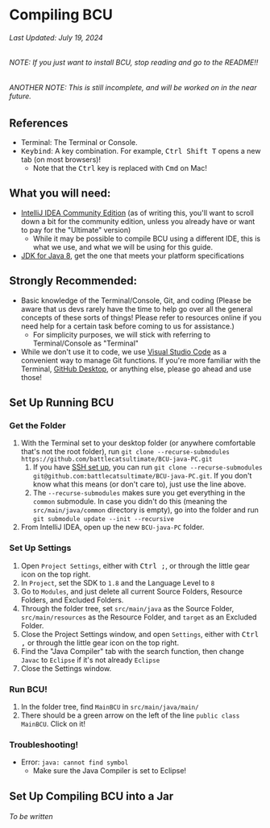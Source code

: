 # Compiling BCU
###### Last Updated: July 19, 2024
###### NOTE: If you just want to install BCU, stop reading and go to the README!!
###### ANOTHER NOTE: This is still incomplete, and will be worked on in the near future.

## References
- Terminal: The Terminal or Console.
- <kbd>Keybind</kbd>: A key combination. For example, <kbd>Ctrl Shift T</kbd> opens a new tab (on most browsers)!
  - Note that the <kbd>Ctrl</kbd> key is replaced with <kbd>Cmd</kbd> on Mac!

## What you will need:
- [IntelliJ IDEA Community Edition](https://www.jetbrains.com/idea/download/) (as of writing this, you'll want to scroll down a bit for the community edition, unless you already have or want to pay for the "Ultimate" version)
  - While it may be possible to compile BCU using a different IDE, this is what we use, and what we will be using for this guide.
- [JDK for Java 8](https://www.openlogic.com/openjdk-downloads?field_java_parent_version_target_id=416&field_operating_system_target_id=All&field_architecture_target_id=All&field_java_package_target_id=All), get the one that meets your platform specifications

## Strongly Recommended:
- Basic knowledge of the Terminal/Console, Git, and coding (Please be aware that us devs rarely have the time to help go over all the general concepts of these sorts of things! Please refer to resources online if you need help for a certain task before coming to us for assistance.)
  - For simplicity purposes, we will stick with referring to Terminal/Console as "Terminal"
- While we don't use it to code, we use [Visual Studio Code](https://code.visualstudio.com/) as a convenient way to manage Git functions. If you're more familiar with the Terminal, [GitHub Desktop](https://desktop.github.com/), or anything else, please go ahead and use those!

## Set Up Running BCU
### Get the Folder
1. With the Terminal set to your desktop folder (or anywhere comfortable that's not the root folder), run `git clone --recurse-submodules https://github.com/battlecatsultimate/BCU-java-PC.git`
   1. If you have [SSH set up](https://docs.github.com/en/authentication/connecting-to-github-with-ssh), you can run `git clone --recurse-submodules git@github.com:battlecatsultimate/BCU-java-PC.git`. If you don't know what this means (or don't care to), just use the line above.
   2. The `--recurse-submodules` makes sure you get everything in the `common` submodule. In case you didn't do this (meaning the `src/main/java/common` directory is empty), go into the folder and run `git submodule update --init --recursive`
2. From IntelliJ IDEA, open up the new `BCU-java-PC` folder.
### Set Up Settings
1. Open `Project Settings`, either with <kbd>Ctrl ;</kbd>, or through the little gear icon on the top right.
2. In `Project`, set the SDK to `1.8` and the Language Level to `8`
3. Go to `Modules`, and just delete all current Source Folders, Resource Folders, and Excluded Folders.
4. Through the folder tree, set `src/main/java` as the Source Folder, `src/main/resources` as the Resource Folder, and `target` as an Excluded Folder.
5. Close the Project Settings window, and open `Settings`, either with <kbd>Ctrl ,</kbd> or through the little gear icon on the top right.
6. Find the "Java Compiler" tab with the search function, then change `Javac` to `Eclipse` if it's not already `Eclipse`
7. Close the Settings window.
### Run BCU!
1. In the folder tree, find `MainBCU` in `src/main/java/main/`
2. There should be a green arrow on the left of the line `public class MainBCU`. Click on it!
### Troubleshooting!
- Error: `java: cannot find symbol`
  - Make sure the Java Compiler is set to Eclipse!

## Set Up Compiling BCU into a Jar
###### To be written
